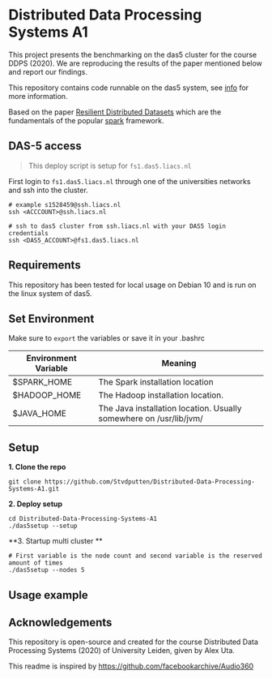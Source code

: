 # Distributed Data Processing Systems A1

This project presents the benchmarking on the das5 cluster for the course DDPS (2020). We are reproducing the results of the paper mentioned below and report our findings.

This repository contains code runnable on the das5 system, see [info](https://www.cs.vu.nl/das5/) for more information. 

Based on the paper [Resilient Distributed Datasets](https://www.usenix.org/conference/nsdi12/technical-sessions/presentation/zaharia) which are the fundamentals of the popular [spark](https://spark.apache.org/) framework. 

## DAS-5 access
> This deploy script is setup for `fs1.das5.liacs.nl`

First login to `fs1.das5.liacs.nl` through one of the universities networks and ssh into the cluster.
```
# example s1528459@ssh.liacs.nl
ssh <ACCCOUNT>@ssh.liacs.nl

# ssh to das5 cluster from ssh.liacs.nl with your DAS5 login credentials
ssh <DAS5_ACCOUNT>@fs1.das5.liacs.nl
```

## Requirements

This repository has been tested for local usage on Debian 10 and is run on the linux system of das5.

##  Set Environment 
Make sure to `export` the variables or save it in your .bashrc 

Environment Variable        |      Meaning
----------------|--------------------------------------------------------
$SPARK_HOME    |      The Spark installation location
$HADOOP_HOME  |   The Hadoop installation location. 
$JAVA_HOME | The Java installation location. Usually somewhere on /usr/lib/jvm/



## Setup 

**1. Clone the repo**
```
git clone https://github.com/Stvdputten/Distributed-Data-Processing-Systems-A1.git
```

**2. Deploy setup**
```
cd Distributed-Data-Processing-Systems-A1
./das5setup --setup 
```

**3. Startup multi cluster **
```
# First variable is the node count and second variable is the reserved amount of times
./das5setup --nodes 5
```

## Usage example



## Acknowledgements

This repository is open-source and created for the course Distributed Data Processing Systems (2020) of University Leiden, given by Alex Uta. 

This readme is inspired by https://github.com/facebookarchive/Audio360 
